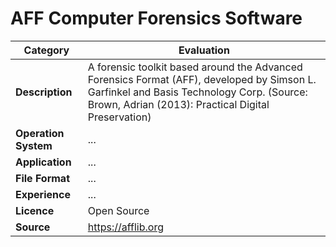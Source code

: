 # AFF Computer Forensics Software

| Category | Evaluation |
| --- | --- |
| **Description**  | A forensic toolkit based around the Advanced Forensics Format (AFF), developed by Simson L. Garfinkel and Basis Technology Corp. (Source: Brown, Adrian (2013): Practical Digital Preservation) |
| **Operation System**  | ... |
| **Application**  | ... |
| **File Format** | ... |
| **Experience** | ... |
| **Licence** | Open Source |
| **Source** | https://afflib.org |
